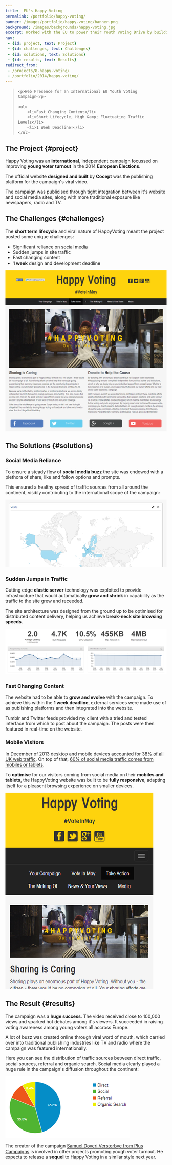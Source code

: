 ```yaml
---
title:  EU's Happy Voting
permalink: /portfolio/happy-voting/
banner: /images/portfolio/happy-voting/banner.png
background: /images/backgrounds/happy-voting.jpg
excerpt: Worked with the EU to power their Youth Voting Drive by building the website for their "Happy Voting" participation campaign, with great engagement results
nav:
 - {id: project, text: Project}
 - {id: challenges, text: Challenges}
 - {id: solutions, text: Solutions}
 - {id: results, text: Results}
redirect_from: 
 - /projects/8-happy-voting/
 - /portfolio/2014/happy-voting/
---
```


<blockquote>

	<p>Web Presence for an International EU Youth Voting Campaign</p>

	<ul>
		<li>Fast Changing Content</li>
		<li>Short Lifecycle, High &amp; Fluctuating Traffic Levels</li>
		<li>1 Week Deadline!</li>
	</ul>

</blockquote>

## The Project {#project}

Happy Voting was an **international**, independent campaign focussed on improving **young voter turnout** in the 2014 **European Elections**.

The official website **designed and built** by **Cocept** was the publishing platform for the campaign's viral video.

The campaign was publicised through tight integration between it's website and social media sites, along with more traditional exposure like newspapers, radio and TV.

## The Challenges {#challenges}

The **short term lifecycle** and viral nature of HappyVoting meant the project posted some unique challenges:

- Significant reliance on social media
- Sudden jumps in site traffic
- Fast changing content
- **1 week** design and development deadline

![Happy Voting Home Page](/images/portfolio/happy-voting/home.png)

## The Solutions {#solutions}

### Social Media Reliance

To ensure a steady flow of **social media buzz** the site was endowed with a plethora of share, like and follow options and prompts.

This ensured a healthy spread of traffic sources from all around the continent, visibly contributing to the international scope of the campaign:

![Visitor Map](/images/portfolio/happy-voting/map.png)

### Sudden Jumps in Traffic

Cutting edge **elastic server** technology was exploited to provide infrastructure that would automatically **grow and shrink** in capability as the traffic to the site grew and receeded.

The site architecture was designed from the ground up to be optimised for distributed content delivery, helping us achieve **break-neck site browsing speeds**.

![Amazon Web Services Metrics](/images/portfolio/happy-voting/aws-metrics.png)

### Fast Changing Content

The website had to be able to **grow and evolve** with the campaign. To achieve this within the **1 week deadline**, external services were made use of as publishing platforms and then integrated into the website.

Tumblr and Twitter feeds provided my client with a tried and tested interface from which to post about the campaign. The posts were then featured in real-time on the website.

### Mobile Visitors

In December of 2013 desktop and mobile devices accounted for [38% of all UK web traffic](http://www.intelligentpositioning.com/blog/2014/01/mobile-and-tablet-traffic-set-to-overtake-desktop-by-mid-2014/). On top of that, [60% of social media traffic comes from mobiles or tablets](http://www.businessinsider.com/social-media-engagement-statistics-2013-12). 

To **optimise** for our visitors coming from social media on their **mobiles and tablets**, the HappyVoting website was built to be **fully responsive**, adapting itself for a pleasent browsing experience on smaller devices.

![Mobile Optimisation](/images/portfolio/happy-voting/mobile.png)

## The Result {#results}

The campaign was a **huge success**. The video received close to 100,000 views and sparked hot debates among it's viewers. It succeeded in raising voting awareness among young voters all accross Europe.

A lot of buzz was created online through viral word of mouth, which carried over into traditional publishing industries like TV and radio where the campaign was featured internationally.

Here you can see the distribution of traffic sources between direct traffic, social sources, referral and organic search. Social media clearly played a huge rule in the campaign's diffusion throughout the continent:

![Traffic Sources](/images/portfolio/happy-voting/traffic.png)

The creator of the campaign [Samuel Doveri Versterbye from Plus Campaigns](http://www.PlusCampaigns.com) is involved in other projects promoting yough voter turnout. He expects to release a **sequel** to Happy Voting in a similar style next year.
